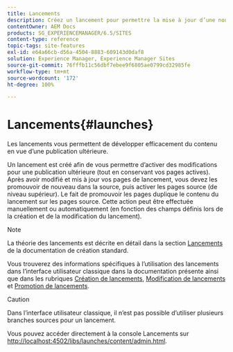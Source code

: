 ```yaml
---
title: Lancements
description: Créez un lancement pour permettre la mise à jour d’une nouvelle version des pages web existantes en vue d’une activation future. Lorsque vous créez un lancement, vous indiquez un titre et la page source.
contentOwner: AEM Docs
products: SG_EXPERIENCEMANAGER/6.5/SITES
content-type: reference
topic-tags: site-features
exl-id: e64a66cb-d56a-4504-8883-609143d0daf8
solution: Experience Manager, Experience Manager Sites
source-git-commit: 76fffb11c56dbf7ebee9f6805ae0799cd32985fe
workflow-type: tm+mt
source-wordcount: '172'
ht-degree: 100%

---
```


# Lancements{#launches}

Les lancements vous permettent de développer efficacement du contenu en vue d’une publication ultérieure.

Un lancement est créé afin de vous permettre d’activer des modifications pour une publication ultérieure (tout en conservant vos pages actives). Après avoir modifié et mis à jour vos pages de lancement, vous devez les promouvoir de nouveau dans la source, puis activer les pages source (de niveau supérieur). Le fait de promouvoir les pages duplique le contenu du lancement sur les pages source. Cette action peut être effectuée manuellement ou automatiquement (en fonction des champs définis lors de la création et de la modification du lancement).

>[!NOTE]
>
>La théorie des lancements est décrite en détail dans la section [Lancements](/help/sites-authoring/launches.md) de la documentation de création standard.
>
>Vous trouverez des informations spécifiques à l’utilisation des lancements dans l’interface utilisateur classique dans la documentation présente ainsi que dans les rubriques [Création de lancements](/help/sites-classic-ui-authoring/classic-launches-creating.md), [Modification de lancements](/help/sites-classic-ui-authoring/classic-launches-editing.md) et [Promotion de lancements](/help/sites-classic-ui-authoring/classic-launches-promoting.md).

>[!CAUTION]
>
>Dans l’interface utilisateur classique, il n’est pas possible d’utiliser plusieurs branches sources pour un lancement.

Vous pouvez accéder directement à la console Lancements sur [http://localhost:4502/libs/launches/content/admin.html](http://localhost:4502/libs/launches/content/admin.html).
